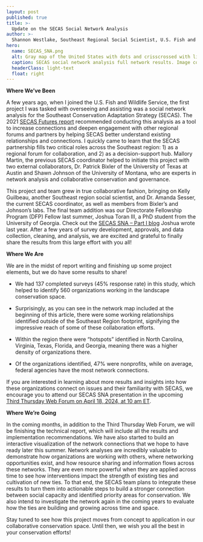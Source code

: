 ```yaml
---
layout: post
published: true
title: >-
  Update on the SECAS Social Network Analysis
author: >-
  Shannon Westlake, Southeast Regional Social Scientist, U.S. Fish and Wildlife Service
hero:
  name: SECAS_SNA.png
  alt: Gray map of the United States with dots and crisscrossed with lines showing individuals and relationships.
  caption: SECAS social network analysis full network results. Image courtesy of Dr. Patrick Bixler, University of Texas at Austin. 
  headerClass: light-text
  float: right
---
```


**Where We’ve Been**  

A few years ago, when I joined the U.S. Fish and Wildlife Service, the first project I was tasked with overseeing and assisting was a social network analysis for the Southeast Conservation Adaptation Strategy (SECAS). The 2021 [SECAS Futures report](https://secassoutheast.org/pdf/SECAS_Futures_final_report_March_2021.pdf) recommended conducting this analysis as a tool to increase connections and deepen engagement with other regional forums and partners by helping SECAS better understand existing relationships and connections. I quickly came to learn that the SECAS partnership fills two critical roles across the Southeast region: 1) as a regional forum for collaboration, and 2) as a decision-support hub. Mallory Martin, the previous SECAS coordinator helped to initiate this project with two external collaborators, Dr. Patrick Bixler of the University of Texas at Austin and Shawn Johnson of the University of Montana, who are experts in network analysis and collaborative conservation and governance.<!--more-->  

This project and team grew in true collaborative fashion, bringing on Kelly Guilbeau, another Southeast region social scientist, and Dr. Amanda Sesser, the current SECAS coordinator, as well as members from Bixler’s and Johnson’s labs. The final team addition was our Directorate Fellowship Program (DFP) Fellow last summer, Joshua Toran III, a PhD student from the University of Georgia. Check out the [SECAS SNA – Part I blog](https://secassoutheast.org/2023/08/29/Introducing-the-SECAS-Social-Network-Analysis.html) Joshua wrote last year. After a few years of survey development, approvals, and data collection, cleaning, and analysis, we are excited and grateful to finally share the results from this large effort with you all! 

**Where We Are**  

We are in the midst of report writing and finishing up some project elements, but we do have some results to share! 

- We had 137 completed surveys (45% response rate) in this study, which helped to identify 560 organizations working in the landscape conservation space.  

- Surprisingly, as you can see in the network map included at the beginning of this article, there were some working relationships identified outside of the Southeast Region footprint, signifying the impressive reach of some of these collaboration efforts. 

- Within the region there were “hotspots” identified in North Carolina, Virginia, Texas, Florida, and Georgia, meaning there was a higher density of organizations there.  

- Of the organizations identified, 47% were nonprofits, while on average, federal agencies have the most network connections. 

If you are interested in learning about more results and insights into how these organizations connect on issues and their familiarity with SECAS, we encourage you to attend our SECAS SNA presentation in the upcoming [Third Thursday Web Forum on April 18, 2024, at 10 am ET](https://calendar.google.com/calendar/event?eid=M3FuaDFubHM5djFzMmdlY24zNGQwb2ZjZjIgc2VjYXNzb3V0aGVhc3RAbQ&ctz=America/New_York).  

**Where We’re Going**

In the coming months, in addition to the Third Thursday Web Forum, we will be finishing the technical report, which will include all the results and implementation recommendations. We have also started to build an interactive visualization of the network connections that we hope to have ready later this summer. Network analyses are incredibly valuable to demonstrate how organizations are working with others, where networking opportunities exist, and how resource sharing and information flows across these networks. They are even more powerful when they are applied across time to see how interventions impact the strength of existing ties and cultivation of new ties. To that end, the SECAS team plans to integrate these results to turn them into actionable steps to build a stronger connection between social capacity and identified priority areas for conservation. We also intend to investigate the network again in the coming years to evaluate how the ties are building and growing across time and space.  

Stay tuned to see how this project moves from concept to application in our collaborative conservation space. Until then, we wish you all the best in your conservation efforts! 
